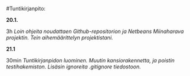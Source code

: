 #Tuntikirjanpito:

**20.1.**  

3h *Loin ohjeita noudattaen Github-repositorion ja Netbeans Miinaharava projektin. Tein aihemäärittelyn projektistani.*

**21.1**  

30min *Tuntikirjanpidon luominen. Muutin kansiorakennetta, ja poistin testihakemiston. Lisäsin ignoreita .gitignore tiedostoon.*
